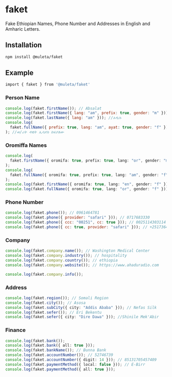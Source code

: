 # faket

Fake Ethiopian Names, Phone Number and Addresses in English and Amharic Letters.

## Installation

```sh
npm install @muleta/faket

```

## Example

```sh
import { faket } from '@muleta/faket'

```

### Person Name

```javascript
console.log(faket.firstName()); // Absalat
console.log(faket.firstName({ lang: "am", prefix: true, gender: "m" })); // አቶ ተሾመ
console.log(faket.lastName({ lang: "am" })); //አዲሱ
console.log(
  faket.fullName({ prefix: true, lang: "am", ayat: true, gender: "f" })
); //ወ/ሪት ዳዊት ኢሳያስ ከፍያለው
```

### Oromiffa Names

```typescript
console.log(
  faket.firstName({ oromifa: true, prefix: true, lang: "or", gender: "m" })
);
console.log(
  faket.fullName({ oromifa: true, prefix: true, lang: "am", gender: "f" })
);
console.log(faket.firstName({ oromifa: true, lang: "en", gender: "f" }));
console.log(faket.fullName({ oromifa: true, lang: "or", gender: "f" }));
```

### Phone Number

```javascript
console.log(faket.phone()); // 0961464781
console.log(faket.phone({ provider: "safari" })); // 0717683330
console.log(faket.phone({ ccc: "00251", cc: true })); // 0025114303114
console.log(faket.phone({ cc: true, provider: "safari" })); // +251736467292
```

### Company

```javascript
console.log(faket.company.name()); // Washington Medical Center
console.log(faket.company.industry()); // hospitality
console.log(faket.company.country()); // ethiopia
console.log(faket.company.website()); // https://www.ahaduradio.com

console.log(faket.company.info());
```

### Address

```typescript
console.log(faket.region()); // Somali Region
console.log(faket.city()); // Asosa
console.log(faket.subCity({ city: "Addis Ababa" })); // Nefas Silk
console.log(faket.sefer()); // Eri Bekentu
console.log(faket.sefer({ city: "Dire Dawa" })); //Shinile Mek'Abir
```

### Finance

```typescript
console.log(faket.bank());
console.log(faket.bank({ all: true }));
console.log(faket.bankName()); // Bunna Bank
console.log(faket.accountNumber()); // 52746739
console.log(faket.accountNumber({ digit: 14 })); // 85131705457409
console.log(faket.paymentMethod({ local: false })); // E-Birr
console.log(faket.paymentMethod({ all: true }));
```

